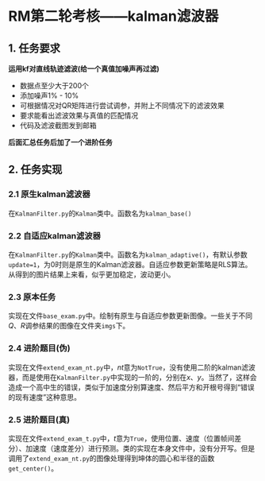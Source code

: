 # RM第二轮考核——kalman滤波器

## 1. 任务要求

**运用kf对直线轨迹滤波(给一个真值加噪声再过滤)**

- 数据点至少大于200个
- 添加噪声1% - 10%
- 可根据情况对QR矩阵进行尝试调参，并附上不同情况下的滤波效果
- 要求能看出滤波效果与真值的匹配情况
- 代码及滤波截图发到邮箱

**后面汇总任务后加了一个进阶任务**

## 2. 任务实现

### 2.1 原生kalman滤波器

在`KalmanFilter.py`的`Kalman`类中。函数名为`kalman_base()`

### 2.2 自适应kalman滤波器

在`KalmanFilter.py`的`Kalman`类中。函数名为`kalman_adaptive()`，有默认参数`update=1`，为$0$时则是原生的Kalman滤波器。自适应参数更新策略是RLS算法。从得到的图片结果上来看，似乎更加稳定，波动更小。

### 2.3 原本任务

实现在文件`base_exam.py`中。绘制有原生与自适应参数更新图像。一些关于不同$Q$、$R$调参结果的图像在文件夹`imgs`下。

### 2.4 进阶题目(伪)

实现在文件`extend_exam_nt.py`中，$nt$意为`NotTrue`，没有使用二阶的kalman滤波器，而是使用在`KalmanFilter.py`中实现的一阶的，分别在$x$、$y$。当然了，这样会造成一个高中生的错误，类似于加速度分别算速度、然后平方和开根号得到“错误的现有速度”这种意思。

### 2.5 进阶题目(真)

实现在文件`extend_exam_t.py`中，$t$意为`True`，使用位置、速度（位置帧间差分）、加速度（速度差分）进行预测。类的实现在本身文件中，没有分开写。但是调用了`extend_exam_nt.py`的图像处理得到坤体的圆心和半径的函数`get_center()`。




